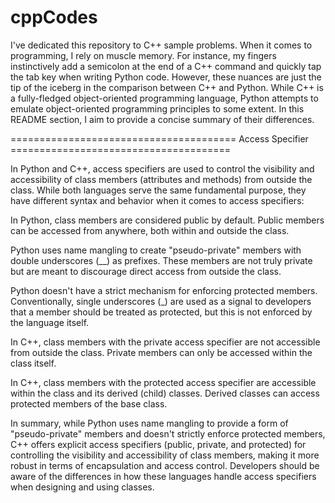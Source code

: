 # cppCodes
I've dedicated this repository to C++ sample problems. When it comes to programming, I rely on muscle memory. For instance, my fingers instinctively add a semicolon at the end of a C++ command and quickly tap the tab key when writing Python code. However, these nuances are just the tip of the iceberg in the comparison between C++ and Python. While C++ is a fully-fledged object-oriented programming language, Python attempts to emulate object-oriented programming principles to some extent. In this README section, I aim to provide a concise summary of their differences.

======================================= Access Specifier ======================================

In Python and C++, access specifiers are used to control the visibility and accessibility of class members (attributes and methods) from outside the class. While both languages serve the same fundamental purpose, they have different syntax and behavior when it comes to access specifiers:


In Python, class members are considered public by default.
Public members can be accessed from anywhere, both within and outside the class.


Python uses name mangling to create "pseudo-private" members with double underscores (__) as prefixes.
These members are not truly private but are meant to discourage direct access from outside the class.


Python doesn't have a strict mechanism for enforcing protected members.
Conventionally, single underscores (_) are used as a signal to developers that a member should be treated as protected, but this is not enforced by the language itself.


In C++, class members with the private access specifier are not accessible from outside the class.
Private members can only be accessed within the class itself.


In C++, class members with the protected access specifier are accessible within the class and its derived (child) classes.
Derived classes can access protected members of the base class.

In summary, while Python uses name mangling to provide a form of "pseudo-private" members and doesn't strictly enforce protected members, C++ offers explicit access specifiers (public, private, and protected) for controlling the visibility and accessibility of class members, making it more robust in terms of encapsulation and access control. Developers should be aware of the differences in how these languages handle access specifiers when designing and using classes.
